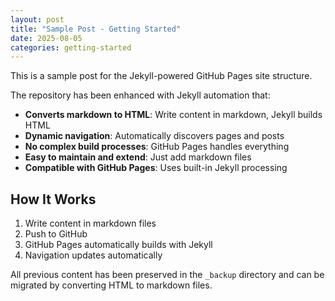 ```yaml
---
layout: post
title: "Sample Post - Getting Started"
date: 2025-08-05
categories: getting-started
---
```


This is a sample post for the Jekyll-powered GitHub Pages site structure.

The repository has been enhanced with Jekyll automation that:

- **Converts markdown to HTML**: Write content in markdown, Jekyll builds HTML
- **Dynamic navigation**: Automatically discovers pages and posts
- **No complex build processes**: GitHub Pages handles everything
- **Easy to maintain and extend**: Just add markdown files
- **Compatible with GitHub Pages**: Uses built-in Jekyll processing

## How It Works

1. Write content in markdown files
2. Push to GitHub
3. GitHub Pages automatically builds with Jekyll
4. Navigation updates automatically

All previous content has been preserved in the `_backup` directory and can be migrated by converting HTML to markdown files.